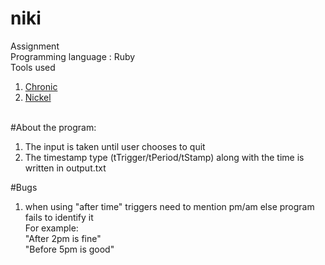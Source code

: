 # niki
Assignment
<br>
Programming language : Ruby <br>
Tools used <br>
1. <a href="http://chronic.rubyforge.org/">Chronic</a><br>
2. <a href="https://github.com/iainbeeston/nickel#nickel">Nickel</a>

<br>
#About the program:<br>
<ol>
<li>The input is taken until user chooses to quit</li>
<li>The timestamp type (tTrigger/tPeriod/tStamp) along with the time is written in output.txt</li>
</ol>

#Bugs
<ol>
<li> when using "after time" triggers need to mention pm/am else program fails to identify it<br>
For example:<br>
"After 2pm is fine"<br>
"Before 5pm is good"<br>
